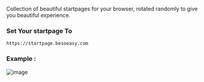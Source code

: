 Collection of beautiful startpages for your browser, rotated randomly to give you beautiful experience.

### Set Your startpage To 

```
https://startpage.besoeasy.com
```

### Example :

![image](https://github.com/besoeasy/startpage/assets/8281782/28364330-daad-4e8f-9db9-27547f856257)


